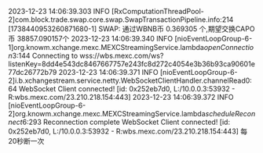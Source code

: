 
2023-12-23 14:06:39.303 INFO [RxComputationThreadPool-2]com.block.trade.swap.core.swap.SwapTransactionPipeline.info:214 [1738440953260871680-1] SWAP: 通过WBNB币 0.369305 个,期望交换CAPO币 38857.090157个
2023-12-23 14:06:39.340 INFO [nioEventLoopGroup-6-1]org.knowm.xchange.mexc.MEXCStreamingService.lambda$openConnection$3:144 Connecting to wss://wbs.mexc.com/ws?listenKey=8dd4e543dc8467667757e243fc8d272c4054e3b36b93ca90601e77dc26772b79
2023-12-23 14:06:39.371 INFO [nioEventLoopGroup-6-2]i.b.xchangestream.service.netty.WebSocketClientHandler.channelRead0:64 WebSocket Client connected! [id: 0x252eb7d0, L:/10.0.0.3:53932 - R:wbs.mexc.com/23.210.218.154:443]
2023-12-23 14:06:39.372 INFO [nioEventLoopGroup-6-2]org.knowm.xchange.mexc.MEXCStreamingService.lambda$scheduleReconnect$6:293 Reconnection complete
WebSocket Client connected! [id: 0x252eb7d0, L:/10.0.0.3:53932 - R:wbs.mexc.com/23.210.218.154:443]
每20秒断一次
